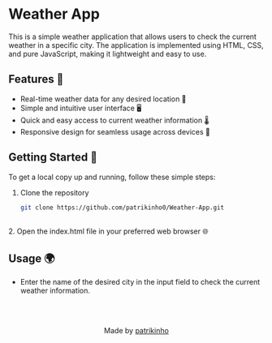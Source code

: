# Weather App

This is a simple weather application that allows users to check the current weather in a specific city. The application is implemented using HTML, CSS, and pure JavaScript, making it lightweight and easy to use.

## Features 🌈

- Real-time weather data for any desired location 📍
- Simple and intuitive user interface 🖥️
- Quick and easy access to current weather information 🌡️
- Responsive design for seamless usage across devices 📱

## Getting Started 🚀

To get a local copy up and running, follow these simple steps:
<br>

1. Clone the repository
   ```sh
   git clone https://github.com/patrikinho0/Weather-App.git

<br>
2. Open the index.html file in your preferred web browser 🌐

## Usage 🌍

- Enter the name of the desired city in the input field to check the current weather information.

<br><br>
<p align="center">Made by <a href="https://github.com/patrikinho0">patrikinho</a></p>

